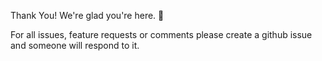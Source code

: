 Thank You! We're glad you're here. 🎉

For all issues, feature requests or comments please create a github issue and someone will respond to it. 
